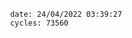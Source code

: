 

                date: 24/04/2022 03:39:27
                cycles: 73560

                         